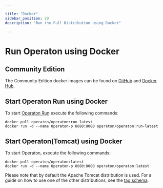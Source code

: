 ```yaml
---

title: "Docker"
sidebar_position: 20
description: "Run the Full Distribution using Docker"

---
```

# Run Operaton using Docker

## Community Edition

The Community Edition docker images can be found on [GitHub](https://github.com/operaton/docker-operaton-bpm-platform) and [Docker Hub](https://hub.docker.com/r/operaton/operaton/).

## Start Operaton Run using Docker

To start [Operaton Run](../user-guide/operaton-bpm-run.md) execute the following commands:

```shell
docker pull operaton/operaton:run-latest
docker run -d --name Operaton-p 8080:8080 operaton/operaton:run-latest
```

## Start Operaton(Tomcat) using Docker

To start Operaton, execute the following commands:

```shell
docker pull operaton/operaton:latest
docker run -d --name Operaton-p 8080:8080 operaton/operaton:latest
```

Please note that by default the Apache Tomcat distribution is used. For a guide on how to use one of the other distributions, see the [tag schema](https://github.com/operaton/docker-operaton-bpm-platform#supported-tagsreleases).
